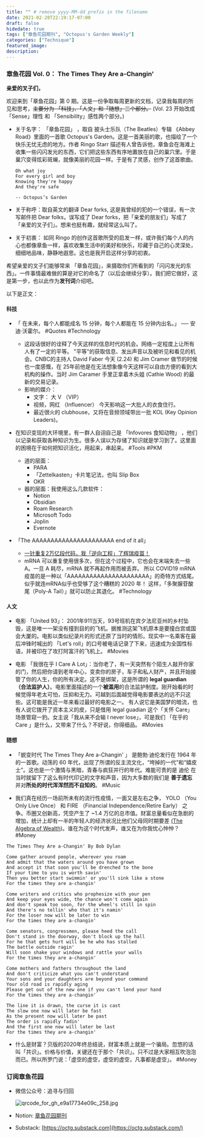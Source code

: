 ```yaml
---
title: "" # remove yyyy-MM-dd prefix in the filename 
date: 2021-02-28T22:19:17-07:00
draft: false
hidedate: true 
tags: ["章鱼花园期刊", "Octopus's Garden Weekly"]
categories: ["Technique"]
featured_image:
description:
---
```


### 章鱼花园 Vol. 0： The Times They Are a-Changin' 

**亲爱的叉子们，**

欢迎来到「章鱼花园」第 0 期。这是一份争取每周更新的文档，记录我每周的所见和思考，~~主要分为 「科技」、「人文」和「随想」三个部分。~~ (Vol. 23 开始改成 「Sense」理性 和 「Sensibility」感性两个部分。)

- 关于名字： 「章鱼花园」 ，取自 披头士乐队（The Beatles）专辑 《Abbey Road》里面的一首歌 Octopus's Garden。这是一首美丽的歌，也描绘了一个快乐无忧无虑的地方。作者  Ringo Starr 描述有人曾告诉他，章鱼会在海滩上收集一些闪闪发光的东西，它们把这些东西有序地置放在自己的巢穴里。于是巢穴变得炫彩斑斓，就像美丽的花园一样。于是有了灵感，创作了这首歌曲。

	```
	Oh what joy  
	For every girl and boy  
	Knowing they're happy  
	And they're safe

	-- Octopus’s Garden
	```

- 关于称呼：取自英文的翻译 Dear forks, 这是我曾经的犯的一个错误，有一次写邮件把 Dear folks，误写成了 Dear forks，把「亲爱的朋友们」写成了 「亲爱的叉子们」。想来也挺有趣，就经常这么叫了。

- 关于初衷： 如同 Ringo 的创作这首歌所受的启发一样，或许我们每个人的内心也都像章鱼一样，喜欢收集生活中的美好和快乐，珍藏于自己的心灵深处，细细地品味，静静地遐思。这也是我开启这样分享的初衷。

希望亲爱的叉子们能够常来 「章鱼花园」，来摄取你们所看到的「闪闪发光的东西」。一件事情最难做的算是对它的命名了（以后会继续分享）。我们把它做好，这是第一步，也以此作为**发刊词**介绍吧。

以下是正文：

#### 科技

- 「 在未来，每个人都能成名 15 分钟，每个人都能在 15 分钟内出名。」 ── 安迪·沃霍尔。 #Quotes  #Technology 
	- 这段话很好的诠释了今天这样的信息时代的机会。网络一定程度上让所有人有了一定的平等。 "平等"的获取信息、发出声音以及被听见和看见的机会。CNBC的主持人 David Faber 今天 (2.24) 和 Jim Cramer 做节的时候也一度感慨，在 25年前他是在无法想象像今天这样可以自由方便的看到大机构的操作。当时 Jim Caramer 手里正拿着木头姐 (Cathie Wood) 的最新的交易记录。
	- 影响的媒介：
		- 文字： 大 V （VIP）
		- 视频，网红 （Influencer） 今天影响这一大批人的衣食住行。
		- 最近很火的 clubhouse，又将在音频领域带出一批 KOL (Key Opinion Leaders)。

- 在知识变现的大环境里，有一群人自诩自己是 「Infovores 食知动物」 ，他们以记录和获取各种知识为生。很多人误以为存储了知识就是学习到了。这里面的困境在于如何把知识活化，用起来，串起来。 #Tools  #PKM 
	- 道的层面：
		- PARA
		- 「Zettelkasten」卡片笔记法，也叫 Slip Box
		- OKR
	- 器的层面：我使用这么几款软件：
		- Notion
		- Obsidian
		- Roam Research
		- Microsoft Todo
		- Joplin
		- Evernote

- 「The AAAAAAAAAAAAAAAAAAAAAA end of it all」
	- [一针重复2万亿段代码，我「逆向工程」了辉瑞疫苗！](https://mp.weixin.qq.com/s/b0Mw8uKLYuXHJ5Bj3t2Dwg)
	- mRNA 可以重复使用很多次，但在这个过程中，它也会在末端失去一些 A。一旦 A 耗尽，mRNA 就不再起作用而被丢弃。 所以 COVID19 mRNA 疫苗的是一种以「AAAAAAAAAAAAAAAAAAAAAA」的奇特方式结尾。 似乎就连mRNA似乎也受够了这个糟糕的 2020 年！ 这样，「多聚腺苷酸尾（Poly-A Tail）」就可以防止其退化。 #Technology
	

#### 人文

-  电影 「United 93」： 2001年911当天，93号班机在宾夕法尼亚州的乡村坠毁，这是唯一一架没有撞到目的的飞机。据推测这架飞机原本是要撞白宫或国会大厦的。电影以类似纪录片的形式还原了当时的情形。现实中一名乘客在最后冲锋时喊出的 「Let's roll」的口号被电话记录了下来，迅速成为全国性标语，并被印在了攻打阿富汗的飞机上。 #Movies 

- 电影 「我很在乎 I Care A Lot」：当你老了，有一天突然有个陌生人敲开你家的门，然后把你请到老年中心，变卖你的房子，车子和私人财产，并且开始接管了你的人生，你的所有决定。这不是绑架，这是所谓的 **legal guardian （合法监护人）**。电影里面描述的一个**被滥用**的合法监护制度。刚开始看的时候觉得年老太可怕，压抑和无力。可越到后面越觉得电影要表达的远不只这些。这可能是我近一年来看过最好的电影之一。 有人说它是美国梦的暗流，也有人说它拨开了资本主义的皮，只是借用 legal guadian 这个「关怀 Care」场景管窥一豹。女主说「我从来不会输 I never lose」，可是我们 「在乎的 Care 」是什么，又带来了什么？不好说，你得细品。 #Movies 

#### 随想

- 「蜕变时代 The Times They Are a-Changin' 」 是鲍勃·迪伦发行在 1964 年的一首歌。动荡的 60 年代，出现了所谓的反主流文化，“垮掉的一代”和“嬉皮士”。这也是一个激情与黑暗，青春与疯狂并行的年代。难能可贵的是 迪伦 在当时就留下了这么有时代印记的文字和声音，因为大多数的我们是 **善于遗忘** 并对**所处的时代浑浑然而不自知的**。 #Music 

- 我们真在经历一场前所未有的流行性疫情，一面又是左右之争， YOLO （You Only Live Once） 和 FIRE （Financial Independence/Retire Early） 之争。币圈又创新高，凭空产生了 ~1.4 万亿的总市值。财富总量看似在急剧的增加，统计上却有一半的年轻人的经济状况比他们父母同时期要差 [(The Algebra of Wealth](https://www.profgalloway.com/the-algebra-of-wealth))。谁在为这个时代发声，谁又在为你我忧心忡忡？ #Money 

```
The Times They Are a-Changin' By Bob Dylan

Come gather around people, wherever you roam  
And admit that the waters around you have grown  
And accept it that soon you'll be drenched to the bone  
If your time to you is worth savin'  
Then you better start swimmin' or you'll sink like a stone  
For the times they are a-changin'

Come writers and critics who prophesize with your pen  
And keep your eyes wide, the chance won't come again  
And don't speak too soon, for the wheel's still in spin  
And there's no tellin' who that it's namin'  
For the loser now will be later to win  
For the times they are a-changin'

Come senators, congressmen, please heed the call  
Don't stand in the doorway, don't block up the hall  
For he that gets hurt will be he who has stalled  
The battle outside ragin'  
Will soon shake your windows and rattle your walls  
For the times they are a-changin'

Come mothers and fathers throughout the land  
And don't criticize what you can't understand  
Your sons and your daughters are beyond your command  
Your old road is rapidly aging  
Please get out of the new one if you can't lend your hand  
For the times they are a-changin'

The line it is drawn, the curse it is cast  
The slow one now will later be fast  
As the present now will later be past  
The order is rapidly fadin'  
And the first one now will later be last  
For the times they are a-changin'
```

- 什么是财富？贝版的2020年终总结说，财富本质上就是一个骗局。忽悠的话叫「共识」。价格与价值，关键还在于那个「共识」。只不过是大家相互吹泡泡而已。所以所罗门说：「虚空的虚空，虚空的虚空，凡事都是虚空」。 #Money 

### 订阅章鱼花园

- 微信公众号：追寻与归回

    ![qrcode_for_gh_e9a17734e09c_258.jpg](/assets/images/2021/qrcode_for_gh_e9a17734e09c_258.jpg)


- Notion: [章鱼花园期刊](https://www.notion.so/9012ebf6c9f94d699484e087752f54e4)
- Substack: [https://octg.substack.com](https://octg.substack.com/)